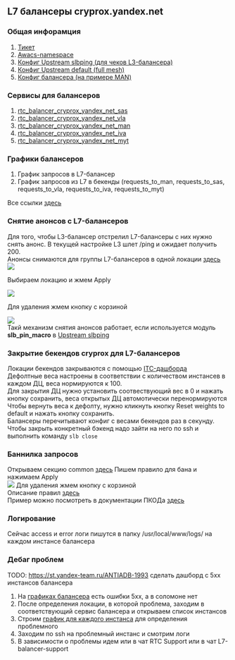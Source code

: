 ## L7 балансеры cryprox.yandex.net

### Общая инфорамция

1. [Тикет](https://st.yandex-team.ru/ANTIADB-1925)
1. [Awacs-namespace](https://nanny.yandex-team.ru/ui/#/awacs/namespaces/list/cryprox.yandex.net/)
1. [Конфиг Upstream slbping (для чеков L3-балансера)](https://nanny.yandex-team.ru/ui/#/awacs/namespaces/list/cryprox.yandex.net/upstreams/list/slbping/show/)
1. [Конфиг Upstream default (full mesh)](https://nanny.yandex-team.ru/ui/#/awacs/namespaces/list/cryprox.yandex.net/upstreams/list/default/show/)
1. [Конфиг балансера (на примере MAN)](https://nanny.yandex-team.ru/ui/#/awacs/namespaces/list/cryprox.yandex.net/balancers/list/cryprox.yandex.net_man/show/)

### Сервисы для балансеров

1. [rtc_balancer_cryprox_yandex_net_sas](https://nanny.yandex-team.ru/ui/#/services/catalog/rtc_balancer_cryprox_yandex_net_sas/)
1. [rtc_balancer_cryprox_yandex_net_vla](https://nanny.yandex-team.ru/ui/#/services/catalog/rtc_balancer_cryprox_yandex_net_vla/)
1. [rtc_balancer_cryprox_yandex_net_man](https://nanny.yandex-team.ru/ui/#/services/catalog/rtc_balancer_cryprox_yandex_net_man/)
1. [rtc_balancer_cryprox_yandex_net_iva](https://nanny.yandex-team.ru/ui/#/services/catalog/rtc_balancer_cryprox_yandex_net_iva/)
1. [rtc_balancer_cryprox_yandex_net_myt](https://nanny.yandex-team.ru/ui/#/services/catalog/rtc_balancer_cryprox_yandex_net_myt/)

### Графики балансеров

1. График запросов в L7-балансер
1. График запросов из L7 в бекенды (requests_to_man, requests_to_sas, requests_to_vla, requests_to_iva, requests_to_myt)

Все ссылки [здесь](https://nanny.yandex-team.ru/ui/#/awacs/namespaces/list/cryprox.yandex.net/monitoring/common/)

### Снятие анонсов с L7-балансеров

Для того, чтобы L3-балансер отстрелил L7-балансеры с них нужно снять анонс. В текущей настройке L3 шлет /ping и ожидает получить 200.   
Анонсы снимаются для группы L7-балансеров в одной локации [здесь](https://nanny.yandex-team.ru/ui/#/its/locations/balancer/cryprox_yandex_net/common/)   
![](https://jing.yandex-team.ru/files/dridgerve/its_anons_1.png)   


Выбираем локацию и жмем Apply    

![](https://jing.yandex-team.ru/files/dridgerve/its_anons_2.png)  



Для удаления жмем кнопку с корзиной   

![](https://jing.yandex-team.ru/files/dridgerve/its_anons_3.png)     
Такй механизм снятия анонсов работает, если используется модуль **slb_pin_macro** в [Upstream slbping](https://nanny.yandex-team.ru/ui/#/awacs/namespaces/list/cryprox.yandex.net/upstreams/list/slbping/show/)


### Закрытие бекендов cryprox для L7-балансеров

Локации бекендов закрываются с помощью [ITC-дашборда](https://nanny.yandex-team.ru/ui/#/l7heavy/cryprox.yandex.net/)    
Дефолтные веса настроены в соответствии с количеством инстансев в каждом ДЦ, веса нормируются к 100.    
Для закрытия ДЦ нужно установить соотвествующий вес в 0 и нажать кнопку сохранить, веса открытых ДЦ автомотически перенормируются
Чтобы вернуть веса к дефолту, нужно кликнуть кнопку Reset weights to default и нажать кнопку сохранить.   
Балансеры перечитывают конфиг с весами бекендов раз в секунду.  
Чтобы закрыть конкретный бэкенд надо зайти на него по ssh и выполнить команду `slb close`


### Баннилка запросов

Открываем секцию common [здесь](https://nanny.yandex-team.ru/ui/#/its/locations/balancer/cryprox_yandex_net/common/) 
Пишем правило для бана и нажимаем Apply    
![](https://jing.yandex-team.ru/files/dridgerve/its_ban_1.png)
Для удаления жмем кнопку с корзиной   
Описание правил [здесь](https://wiki.yandex-team.ru/balancer/Cookbook/banrequests/)  
Пример можно посмотреть в документации ПКОДа [здесь](https://wiki.yandex-team.ru/pcode/pcode-traffic-management/#banilkazaprosov)   


### Логирование

Сейчас access и error логи пишутся в папку /usr/local/www/logs/ на каждом инстансе балансера

### Дебаг проблем


TODO: https://st.yandex-team.ru/ANTIADB-1993 сделать дашборд с 5xx инстансов балансера
1. На [графиках балансера](https://nda.ya.ru/3VoP5p) есть ошибки 5xx, а в соломоне нет
1. После определения локации, в которой проблема, заходим в соответствующий сервис балансера и открываем список инстансов
1. Строим [график для каждого инстанса](https://nda.ya.ru/3VoHgg) для определения проблемного
1. Заходим по ssh на проблемный инстанс и смотрим логи
1. В зависимости о  проблемы идем или в чат RTC Support или в чат L7-balancer-support
